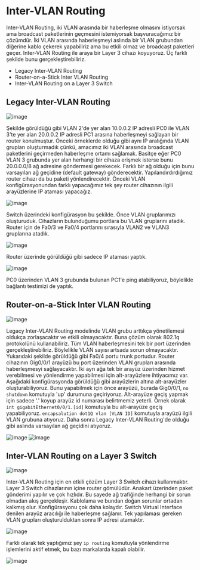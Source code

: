 # Inter-VLAN Routing

Inter-VLAN Routing, iki VLAN arasında bir haberleşme olmasını istiyorsak ama broadcast paketlerinin geçmesini istemiyorsak başvuracağımız bir çözümdür. İki VLAN arasında haberleşmeyi aslında bir VLAN grubundan diğerine kablo çekerek yapabiliriz ama bu etkili olmaz ve broadcast paketleri geçer. Inter-VLAN Routing ile araya bir Layer 3 cihazı koyuyoruz. Üç farklı şekilde bunu gerçekleştirebiliriz.

- Legacy Inter-VLAN Routing
- Router-on-a-Stick Inter VLAN Routing
- Inter-VLAN Routing on a Layer 3 Switch

## Legacy Inter-VLAN Routing
![image](https://user-images.githubusercontent.com/70758694/182584920-8ceeb288-f119-4294-8494-b760693f6bd3.png)

Şekilde görüldüğü gibi VLAN 2'de yer alan 10.0.0.2 IP adresli PC0 ile VLAN 3'te yer alan 20.0.0.2 IP adresli PC1 arasına haberleşmeyi sağlayan bir router konulmuştur. Önceki örneklerde olduğu gibi aynı IP aralığında VLAN grupları oluşturmadık çünkü, amacımız iki VLAN arasında broadcast paketlerini geçirmeden haberleşme ortamı sağlamak. Basitçe eğer PC0 VLAN 3 grubunda yer alan herhangi bir cihaza erişmek isterse bunu 20.0.0.0/8 ağ adresine göndermesi gerekecek. Farklı bir ağ olduğu için bunu varsayılan ağ geçidine (default gateway) gönderecektir. Yapılandırdırdığımız router cihazı da bu paketi yönlendirecektir.  Önceki VLAN konfigürasyonundan farklı yapacağımız tek şey router cihazının ilgili arayüzlerine IP ataması yapacağız. 

![image](https://user-images.githubusercontent.com/70758694/182585330-4822c2cb-fd09-4a92-8584-ed7990c14c5a.png)

Switch üzerindeki konfigürasyon bu şekilde. Önce VLAN gruplarımızı oluşturuduk. Cihazların bulunduğumu portlara bu VLAN gruplarını atadık. Router için de Fa0/3 ve Fa0/4 portlarını sırasıyla VLAN2 ve VLAN3 gruplarına atadık. 

![image](https://user-images.githubusercontent.com/70758694/182586024-b6356d0d-8e17-48b4-9604-5716fa4c7445.png)

Router üzerinde görüldüğü gibi sadece IP ataması yaptık. 

![image](https://user-images.githubusercontent.com/70758694/182586233-7402094e-0229-4abf-8a6c-bed545f5d560.png)

PC0 üzerinden VLAN 3 grubunda bulunan PC1'e ping atabiliyoruz, böylelikle bağlantı testimizi de yaptık. 

## Router-on-a-Stick Inter VLAN Routing

![image](https://user-images.githubusercontent.com/70758694/182597372-b7c5c165-3a71-49fb-b91a-09114bbea77c.png)

Legacy Inter-VLAN Routing modelinde VLAN grubu arttıkça yönetilemesi oldukça zorlaşacaktır ve etkili olmayacaktır. Buna çözüm olarak 802.1q protokolünü kullanabiliriz. Tüm VLAN haberleşmesini tek bir port üzerinden gerçekleştirebiliriz. Böylelikle VLAN sayısı artsada sorun olmayacaktır. Yukarıdaki şekilde görüldüğü gibi Fa0/4 portu trunk portudur. Router cihazının Gig0/0/1 arayüzü bu port üzerinden VLAN grupları arasında haberleşmesyi sağlayacaktır. İki ayrı ağa tek bir arayüz üzerinden hizmet verebilmesi ve yönlendirme yapabilmesi için alt-arayüzlere ihtiyacımız var. Aşağıdaki konfigürasyonda görüldüğü gibi arayüzlerin altına alt-arayüzler oluşturabiliyoruz. Bunu yapabilmek için önce arayüzü, burada Gig0/0/1, `no shutdown` komutuyla 'up' durumuna geçiriyoruz. Alt-arayüze geçiş yapmak için sadece '.' koyup arayüz id numarası belirtmemiz yeterli. Örnek olarak `int gigabitEthernet0/0/1.[id]` komutuyla bu alt-arayüze geçiş yapabiliyoruz. `encapsalution dot1Q vlan [VLAN ID]` komutuyla arayüzü ilgili VLAN grubuna atıyoruz. Daha sonra Legacy Inter-VLAN Routing'de olduğu gibi aslında varsayılan ağ geçidini atıyoruz.

![image](https://user-images.githubusercontent.com/70758694/182648474-6519e482-5a63-4860-a0af-2e7a369f8dbf.png) ![image](https://user-images.githubusercontent.com/70758694/182648619-22305553-7ab1-451c-a024-48169af2d28c.png)

## Inter-VLAN Routing on a Layer 3 Switch

![image](https://user-images.githubusercontent.com/70758694/183053665-0fb648ab-22a1-40be-8ccb-eaa0d2b4b7ee.png)

Inter-VLAN Routing için en etkili çözüm Layer 3 Switch cihazı kullanmaktır. Layer 3 Switch cihazlarının içine router gömülüdür. Anakart üzerinden paket gönderimi yapılır ve çok hızlıdır. Bu sayede ağ trafiğinde herhangi bir sorun olmadan akış gerçekleşir. Kablolama ve bundan doğan sorunlar ortadan kalkmış olur. Konfigürasyonu çok daha kolaydır. Switch Virtual Interface denilen arayüz aracılığı ile haberleşme sağlanır. Tek yapılaması gereken VLAN grupları oluşturulduktan sonra IP adresi atamaktır. 

![image](https://user-images.githubusercontent.com/70758694/183055128-282c252d-926d-470f-b25f-51afa04db244.png)

Farklı olarak tek yaptığımız şey `ip routing` komutuyla yönlendirme işlemlerini aktif etmek, bu bazı markalarda kapalı olabilir. 

![image](https://user-images.githubusercontent.com/70758694/183055719-8ab62381-8b38-454d-bb68-00cd31085f8c.png)










